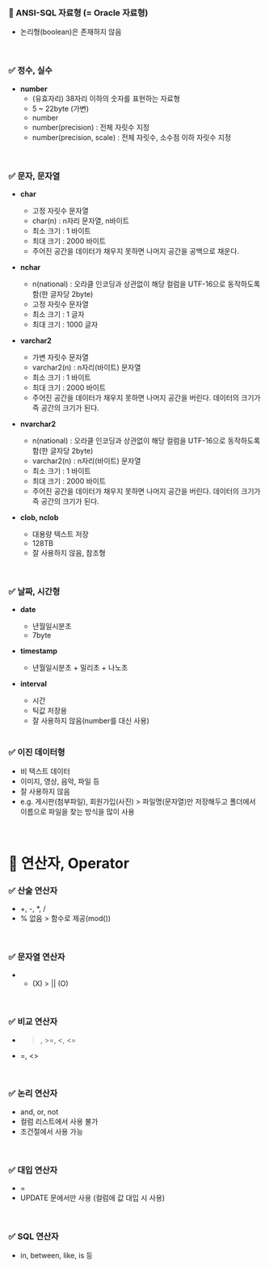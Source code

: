### 📌 ANSI-SQL 자료형 (= Oracle 자료형)
- 논리형(boolean)은 존재하지 않음

<br>

### ✅ 정수, 실수
- **number**
    - (유효자리) 38자리 이하의 숫자를 표현하는 자료형
    - 5 ~ 22byte (가변)
    - number
    - number(precision) : 전체 자릿수 지정
    - number(precision, scale) : 전체 자릿수, 소수점 이하 자릿수 지정

<br>

### ✅ 문자, 문자열
- **char**
    - 고정 자릿수 문자열
    - char(n) : n자리 문자열, n바이트
    - 최소 크기 : 1 바이트
    - 최대 크기 : 2000 바이트
    - 주어진 공간을 데이터가 채우지 못하면 나머지 공간을 공백으로 채운다.
- **nchar**
    - n(national) : 오라클 인코딩과 상관없이 해당 컬럼을 UTF-16으로 동작하도록 함(한 글자당 2byte)
    - 고정 자릿수 문자열
    - 최소 크기 : 1 글자
    - 최대 크기 : 1000 글자
- **varchar2**
    - 가변 자릿수 문자열
    - varchar2(n) : n자리(바이트) 문자열
    - 최소 크기 : 1 바이트
    - 최대 크기 : 2000 바이트
    - 주어진 공간을 데이터가 채우지 못하면 나머지 공간을 버린다. 데이터의 크기가 즉 공간의 크기가 된다.

- **nvarchar2**
    - n(national) : 오라클 인코딩과 상관없이 해당 컬럼을 UTF-16으로 동작하도록 함(한 글자당 2byte)
   - varchar2(n) : n자리(바이트) 문자열
   - 최소 크기 : 1 바이트
   - 최대 크기 : 2000 바이트
    - 주어진 공간을 데이터가 채우지 못하면 나머지 공간을 버린다. 데이터의 크기가 즉 공간의 크기가 된다.
- **clob, nclob**
    - 대용량 텍스트 저장
    - 128TB
    - 잘 사용하지 않음, 참조형

<br>

### ✅ 날짜, 시간형
- **date**
    - 년월일시분초
    - 7byte

- **timestamp**
    - 년월일시분초 + 밀리초 + 나노초

- **interval**
    - 시간
    - 틱값 저장용
    - 잘 사용하지 않음(number를 대신 사용)

    <br>

### ✅ 이진 데이터형
- 비 텍스트 데이터
- 이미지, 영상, 음악, 파일 등
- 잘 사용하지 않음
- e.g. 게시판(첨부파일), 회원가입(사진) > 파일명(문자열)만 저장해두고 폴더에서 이름으로 파일을 찾는 방식을 많이 사용

<br>

# 📌 연산자, Operator
### ✅ 산술 연산자
- +, -, *, /
- % 없음 > 함수로 제공(mod())

<br>

### ✅ 문자열 연산자
- + (X) > || (O)

<br>

### ✅ 비교 연산자
- >, >=, <, <=
- =, <>

<br>

### ✅ 논리 연산자
- and, or, not
- 컬럼 리스트에서 사용 불가
- 조건절에서 사용 가능

<br>

### ✅ 대입 연산자
- =
- UPDATE 문에서만 사용 (컬럼에 값 대입 시 사용)

<br>

### ✅ SQL 연산자
- in, between, like, is 등


